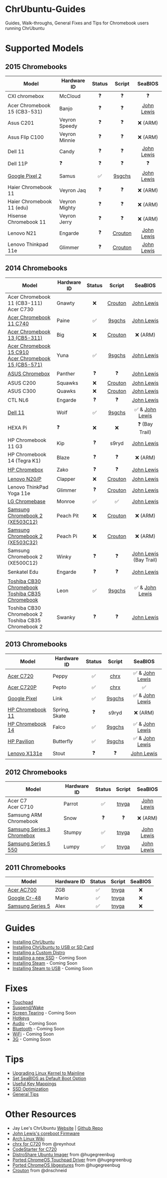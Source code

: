 # ChrUbuntu-Guides
Guides, Walk-throughs, General Fixes and Tips for Chromebook users running ChrUbuntu

# Supported Models

## 2015 Chromebooks
Model|Hardware ID|Status|Script|SeaBIOS
-----|-----------|:----:|:----:|:-----:
CXI chromebox|McCloud|:question:|:question:|:question:|
Acer Chromebook 15 (CB3-531)|Banjo|:question:|:question:|[John Lewis](http://goo.gl/K8D3MO)|
Asus C201|Veyron Speedy|:question:|:question:|:x: (ARM)|
Asus Flip C100|Veyron Minnie|:question:|:question:|:x: (ARM)|
Dell 11|Candy|:question:|:question:|[John Lewis](http://goo.gl/K8D3MO)|
Dell 11P|:question:|:question:|:question:|:question:|
[Google Pixel 2](http://goo.gl/2pNv6G)|Samus|:white_check_mark:|[9sgchs](http://goo.gl/7bUocb)|[John Lewis](http://goo.gl/K8D3MO)|
Haier Chromebook 11|Veyron Jaq|:question:|:question:|:x: (ARM)|
Haier Chromebook 11 (edu)|Veyron Mighty|:question:|:question:|:x: (ARM)|
Hisense Chromebook 11|Veyron Jerry|:question:|:question:|:x: (ARM)|
Lenovo N21|Engarde|:question:|[Crouton](https://github.com/dnschneid/crouton)|[John Lewis](http://goo.gl/K8D3MO)|
Lenovo Thinkpad 11e|Glimmer|:question:|[Crouton](https://github.com/dnschneid/crouton)|[John Lewis](http://goo.gl/K8D3MO)|

## 2014 Chromebooks
Model|Hardware ID|Status|Script|SeaBIOS
-----|-----------|:----:|:----:|:-----:
Acer Chromebook 11 (CB3-111)<br>Acer C730|Gnawty|:x:|[Crouton](https://github.com/dnschneid/crouton)|[John Lewis](http://goo.gl/K8D3MO)|
[Acer Chromebook 11 C740](http://goo.gl/KU4Qeo)|Paine|:white_check_mark:|[9sgchs](http://goo.gl/7bUocb)|[John Lewis](http://goo.gl/K8D3MO)|
[Acer Chromebook 13 (CB5-311)](http://goo.gl/9TeZpH)|Big|:x:|[Crouton](https://github.com/dnschneid/crouton)|:x: (ARM)|
[Acer Chromebook 15 C910](http://goo.gl/31YKEO)<br>[Acer Chromebook 15 (CB5-571)](http://goo.gl/31YKEO)|Yuna|:white_check_mark:|[9sgchs](http://goo.gl/7bUocb)|[John Lewis](http://goo.gl/K8D3MO)|
[ASUS Chromebox](http://goo.gl/xt8Hpt)|Panther|:question:|:question:|[John Lewis](http://goo.gl/K8D3MO)|
ASUS C200|Squawks|:x:|[Crouton](https://github.com/dnschneid/crouton)|[John Lewis](http://goo.gl/K8D3MO)|
ASUS C300|Quawks|:x:|[Crouton](https://github.com/dnschneid/crouton)|[John Lewis](http://goo.gl/K8D3MO)|
CTL NL6|Engarde|:question:|:question:|[John Lewis](http://goo.gl/K8D3MO)|
[Dell 11](http://goo.gl/bgViNH)|Wolf|:white_check_mark:|[9sgchs](http://goo.gl/7bUocb)|:white_check_mark: & [John Lewis](http://goo.gl/K8D3MO)|
HEXA Pi|:question:|:x:|:x:|:question: (Bay Trail)|
HP Chromebook 11 G3|Kip|:question:|s9ryd|[John Lewis](http://goo.gl/K8D3MO)|
HP Chromebook 14 (Tegra K1)|Blaze|:question:|:question:|:x: (ARM)|
[HP Chromebox](http://goo.gl/QiUxnG)|Zako|:question:|:question:|[John Lewis](http://goo.gl/K8D3MO)|
[Lenovo N20/P](http://goo.gl/s8jZGr)|Clapper|:x:|[Crouton](https://github.com/dnschneid/crouton)|[John Lewis](http://goo.gl/K8D3MO)|
Lenovo ThinkPad Yoga 11e|Glimmer|:question:|[Crouton](https://github.com/dnschneid/crouton)|[John Lewis](http://goo.gl/K8D3MO)|
[LG Chromebase](http://goo.gl/xVBLWX)|Monroe|:white_check_mark:|:white_check_mark:|[John Lewis](http://goo.gl/K8D3MO)|
[Samsung Chromebook 2 (XE503C12)](http://goo.gl/oSCOKd)|Peach Pit|:x:|[Crouton](https://github.com/dnschneid/crouton)|:x: (ARM)|
[Samsung Chromebook 2 (XE503C32)](http://goo.gl/oSCOKd)|Peach Pi|:x:|[Crouton](https://github.com/dnschneid/crouton)|:x: (ARM)|
Samsung Chromebook 2 (XE500C12)|Winky|:question:|:question:|[John Lewis](http://goo.gl/K8D3MO) (Bay Trail)|
Senkatel Edu|Engarde|:question:|:question:|[John Lewis](http://goo.gl/K8D3MO)|
[Toshiba CB30 Chromebook](http://goo.gl/nCIzN9)<br>[Toshiba CB35 Chromebook](http://goo.gl/nCIzN9)|Leon|:white_check_mark:|[9sgchs](http://goo.gl/7bUocb)|:white_check_mark: & [John Lewis](http://goo.gl/K8D3MO)|
Toshiba CB30 Chromebook 2<br>Toshiba CB35 Chromebook 2|Swanky|:question:|:question:|[John Lewis](http://goo.gl/K8D3MO)|

## 2013 Chromebooks
Model|Hardware ID|Status|Script|SeaBIOS
-----|-----------|:----:|:----:|:-----:
[Acer C720](http://goo.gl/UaWwyp)|Peppy|:white_check_mark:|[chrx](https://github.com/reynhout/chrx)|:white_check_mark: & [John Lewis](http://goo.gl/K8D3MO)|
[Acer C720P](http://goo.gl/UaWwyp)|Pepto|:white_check_mark:|[chrx](https://github.com/reynhout/chrx)|:white_check_mark:|
[Google Pixel](http://goo.gl/XbMUTc)|Link|:white_check_mark:|[9sgchs](http://goo.gl/7bUocb)|:white_check_mark: & [John Lewis](http://goo.gl/K8D3MO)|
[HP Chromebook 11](http://goo.gl/3V9jfn)|Spring, Skate|:question:|s9ryd|:x: (ARM)|
[HP Chromebook 14](http://goo.gl/K9EDwV)|Falco|:white_check_mark:|[9sgchs](http://goo.gl/7bUocb)|:white_check_mark: & [John Lewis](http://goo.gl/K8D3MO)|
[HP Pavilion](http://goo.gl/dhAbM7)|Butterfly|:white_check_mark:|[9sgchs](http://goo.gl/7bUocb)|:white_check_mark: & [John Lewis](http://goo.gl/K8D3MO)|
[Lenovo X131e](http://goo.gl/YB2m0s)|Stout|:question:|:question:|[John Lewis](http://goo.gl/K8D3MO)|

## 2012 Chromebooks
Model|Hardware ID|Status|Script|SeaBIOS
-----|-----------|:----:|:----:|:-----:
Acer C7<br>Acer C710|Parrot|:white_check_mark:|[tnyga](http://goo.gl/7bUocb)|[John Lewis](http://goo.gl/K8D3MO)|
Samsung ARM Chromebook|Snow|:question:|:question:|:x: (ARM)|
[Samsung Series 3 Chromebox](http://goo.gl/FwjFCM)|Stumpy|:white_check_mark:|[tnyga](http://goo.gl/7bUocb)|[John Lewis](http://goo.gl/K8D3MO)|
[Samsung Series 5 550](http://goo.gl/0RJXN4)|Lumpy|:white_check_mark:|[tnyga](http://goo.gl/7bUocb)|[John Lewis](http://goo.gl/K8D3MO)|

## 2011 Chromebooks
Model|Hardware ID|Status|Script|SeaBIOS
-----|-----------|:----:|:----:|:-----:
[Acer AC700](http://goo.gl/JL5cu3)|ZGB|:white_check_mark:|[tnyga](http://goo.gl/7bUocb)|:x:|
[Google Cr-48](http://goo.gl/Oc4l0I)|Mario|:white_check_mark:|[tnyga](http://goo.gl/7bUocb)|:x:|
[Samsung Series 5](http://goo.gl/2vaLvs)|Alex|:white_check_mark:|[tnyga](http://goo.gl/7bUocb)|:x:|

# Guides
* [Installing ChrUbuntu](https://github.com/iantrich/ChrUbuntu-Guides/blob/master/Guides/Installing%20ChrUbuntu.md)
* [Installing ChrUbuntu to USB or SD Card](https://github.com/iantrich/ChrUbuntu-Guides/blob/master/Guides/Installing%20ChrUbuntu%20to%20USB%20or%20SD%20Card.md)
* [Installing a Custom Distro](https://github.com/iantrich/ChrUbuntu-Guides/blob/master/Guides/Installing%20a%20custom%20distro.md)
* [Installing a new SSD](https://github.com/iantrich/ChrUbuntu-Guides/blob/master/Guides/Installing%20a%20new%20SSD.md) - Coming Soon
* [Installing Steam](https://github.com/iantrich/ChrUbuntu-Guides/blob/master/Guides/Installing%20Steam.md) - Coming Soon
* [Installing Steam to USB](https://github.com/iantrich/ChrUbuntu-Guides/blob/master/Guides/Installing%20Steam%20on%20USB.md) - Coming Soon

# Fixes
* [Touchpad](https://github.com/iantrich/ChrUbuntu-Guides/blob/master/Fixes/Touchpad.md)
* [Suspend/Wake](https://github.com/iantrich/ChrUbuntu-Guides/blob/master/Fixes/Suspend-Wake.md)
* [Screen Tearing](https://github.com/iantrich/ChrUbuntu-Guides/blob/master/Fixes/Screen%20Tearing.md) - Coming Soon
* [Hotkeys](https://github.com/iantrich/ChrUbuntu-Guides/blob/master/Fixes/Hotkeys.md)
* [Audio](https://github.com/iantrich/ChrUbuntu-Guides/blob/master/Fixes/Audio.md) - Coming Soon
* [Bluetooth](https://github.com/iantrich/ChrUbuntu-Guides/blob/master/Fixes/Bluetooth.md) - Coming Soon
* [WiFi](https://github.com/iantrich/ChrUbuntu-Guides/blob/master/Fixes/WiFi.md) - Coming Soon
* [3G](https://github.com/iantrich/ChrUbuntu-Guides/blob/master/Fixes/3G.md) - Coming Soon

# Tips
* [Upgrading Linux Kernel to Mainline](https://github.com/iantrich/ChrUbuntu-Guides/blob/master/Tips/Upgrading%20Kernel%20to%20Mainline.md)
* [Set SeaBIOS as Default Boot Option](https://github.com/iantrich/ChrUbuntu-Guides/blob/master/Tips/Linux-SeaBIOS%20as%20Default%20Boot%20Option.md)
* [Useful Key Mappings](https://github.com/iantrich/ChrUbuntu-Guides/blob/master/Tips/Useful%20Key%20Mappings.md)
* [SSD Optimization](https://github.com/iantrich/ChrUbuntu-Guides/blob/master/Tips/SSD%20Optimization.md)
* [General Tips](https://github.com/iantrich/ChrUbuntu-Guides/blob/master/Tips/General%20Tips.md)

# Other Resources
* Jay Lee's ChrUbuntu [Website](http://chromeos-cr48.blogspot.com) | [Github Repo](https://github.com/jay0lee/chrubuntu-script)
* [John Lewis's coreboot Firmware](https://johnlewis.ie/custom-chromebook-firmware/rom-download/)
* [Arch Linux Wiki](https://wiki.archlinux.org/index.php/Chromebook)
* [chrx for C720](https://github.com/reynhout/chrx) from @reynhout
* [CodeStarter for C720](https://github.com/codestarterorg/ubuntu-chromebook-installer)
* [DistroShare Ubuntu Imager](https://github.com/Distroshare/distroshare-ubuntu-imager) from @hugegreenbug
* [Ported ChromeOS Touchpad Driver](https://github.com/hugegreenbug/xf86-input-cmt) from @hugegreenbug
* [Ported ChromeOS libgestures](https://github.com/hugegreenbug/libgestures) from @hugegreenbug
* [Crouton](https://github.com/dnschneid/crouton) from @dnschneid
